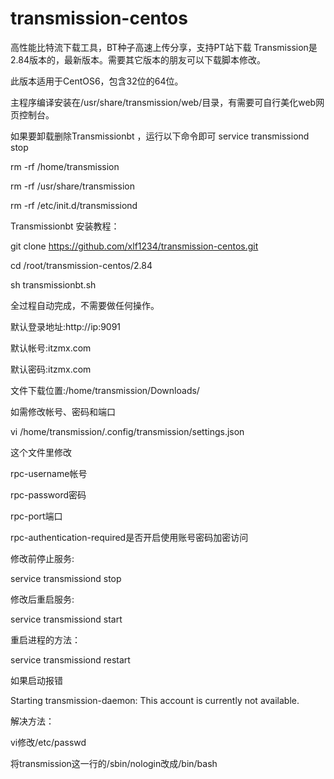 # transmission-centos
高性能比特流下载工具，BT种子高速上传分享，支持PT站下载
Transmission是2.84版本的，最新版本。需要其它版本的朋友可以下载脚本修改。

此版本适用于CentOS6，包含32位的64位。

主程序编译安装在/usr/share/transmission/web/目录，有需要可自行美化web网页控制台。

如果要卸载删除Transmissionbt ，运行以下命令即可
service transmissiond stop

rm -rf /home/transmission

rm -rf /usr/share/transmission

rm -rf /etc/init.d/transmissiond

Transmissionbt 安装教程：

git clone https://github.com/xlf1234/transmission-centos.git 

cd /root/transmission-centos/2.84

sh transmissionbt.sh

全过程自动完成，不需要做任何操作。

默认登录地址:http://ip:9091

默认帐号:itzmx.com

默认密码:itzmx.com

文件下载位置:/home/transmission/Downloads/

如需修改帐号、密码和端口

vi /home/transmission/.config/transmission/settings.json

这个文件里修改

rpc-username帐号

rpc-password密码

rpc-port端口

rpc-authentication-required是否开启使用账号密码加密访问

修改前停止服务:

service transmissiond stop

修改后重启服务: 

service transmissiond start

重启进程的方法：

service transmissiond restart

如果启动报错

Starting transmission-daemon: This account is currently not available.

解决方法：

vi修改/etc/passwd

将transmission这一行的/sbin/nologin改成/bin/bash
